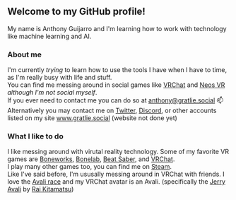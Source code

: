 ## Welcome to my GitHub profile!
My name is Anthony Guijarro and I'm learning how to work with technology like machine learning and AI.

### About me
I'm currently *trying* to learn how to use the tools I have when I have to time, as I'm really busy with life and stuff.\
You can find me messing around in social games like [VRChat][vrc] and [Neos VR][neos] *although I'm not social myself*.\
If you ever need to contact me you can do so at anthony@gratlie.social 📫\
Alternatively you may contact me on [Twitter][twt], [Discord][discord], or other accounts listed on my site www.gratlie.social (website not done yet)

### What I like to do
I like messing around with virutal reality technology. Some of my favorite VR games are [Boneworks][slz], [Bonelab][slz], [Beat Saber][bs], and [VRChat][vrchat].\
I play many other games too, you can find me on [Steam].\
Like I've said before, I'm ususally messing around in VRChat with friends. I love the [Avali race][birb] and my VRChat avatar is an Avali. (specifically the [Jerry Avali][jerry] by [Rai Kitamatsu][rai])



<!--
Shortcuts for links with markdown
-->
[vrc]: https://vrchat.com/home/user/usr_47c79287-0a32-47f3-8d60-4dcf41c23049 "My VRChat profile"
[twt]: https://twitter.com/messages/compose?recipient_id=1167957172656988165 "Direct Message me on Twitter"
[fruits]: https://user-images.githubusercontent.com/43303671/196014961-3a31983f-a2ce-4d49-824f-2cb03c881fd2.png "My Avali named Fruits"
[jerry]: https://raikitamatsu.gumroad.com/l/JerryAvali "Avali model I use"
[rai]: https://twitter.com/RaiKitamatsu "Creator of the Jerry Avali model"
[vrchat]: https://hello.vrchat.com "Learn more about VRChat"
[bs]: https://beatsaber.com "Learn more about Beat Saber"
[slz]: https://stresslevelzero.com "Learn more about Boneworks and Bonelab on Stress Level Zero's website"
[discord]: https://discord.com/users/419377737149710346 "Link to my Discord profile"
[steam]: https://steamcommunity.com/id/Anthonyg5005 "My Steam account"
[fruits2]: https://user-images.githubusercontent.com/43303671/196015583-2a20f675-69ce-4ecf-a2ef-9216e4c6f783.png "My Avali named Fruits"
[fruits3]: https://user-images.githubusercontent.com/43303671/196015590-23704a95-6e8b-421e-a7b3-20794642d0fb.png "My Avali named Fruits"
[fvali]: https://twitter.com/Fruitsvali "My Avali Twitter page"
[neos]: https://neos.com "Learn more about Neos"
[birb]: https://avali.fandom.com/wiki/The_Official_Avali_Wiki "Learn more about Avali on the Avali wiki"
